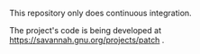 This repository only does continuous integration.

The project's code is being developed at https://savannah.gnu.org/projects/patch .

